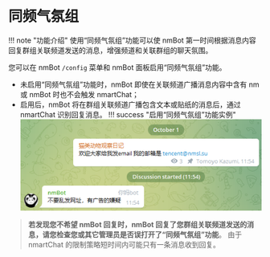 # 同频气氛组  

!!! note "功能介绍"
    使用“同频气氛组”功能可以使 nmBot 第一时间根据消息内容回复群组关联频道发送的消息，增强频道和关联群组的聊天氛围。

您可以在 nmBot `/config` 菜单和 nmBot 面板启用“同频气氛组”功能。

- 未启用“同频气氛组”功能时，nmBot 即使在关联频道广播消息内容中含有 nm 或 nmBot 时也不会触发 nmartChat；  
- 启用后，nmBot 将在群组关联频道广播包含文本或贴纸的消息后，通过 nmartChat 识别回复消息。
!!! success "启用“同频气氛组”功能实例"
    ![](../img/reply-channel_eg.png)  

> **若发现您不希望 nmBot 回复时，nmBot 回复了您群组关联频道发送的消息，请您检查您或其它管理员是否误打开了“同频气氛组”功能**。
> 由于 nmartChat 的限制策略短时间内可能只有一条消息收到回复。
